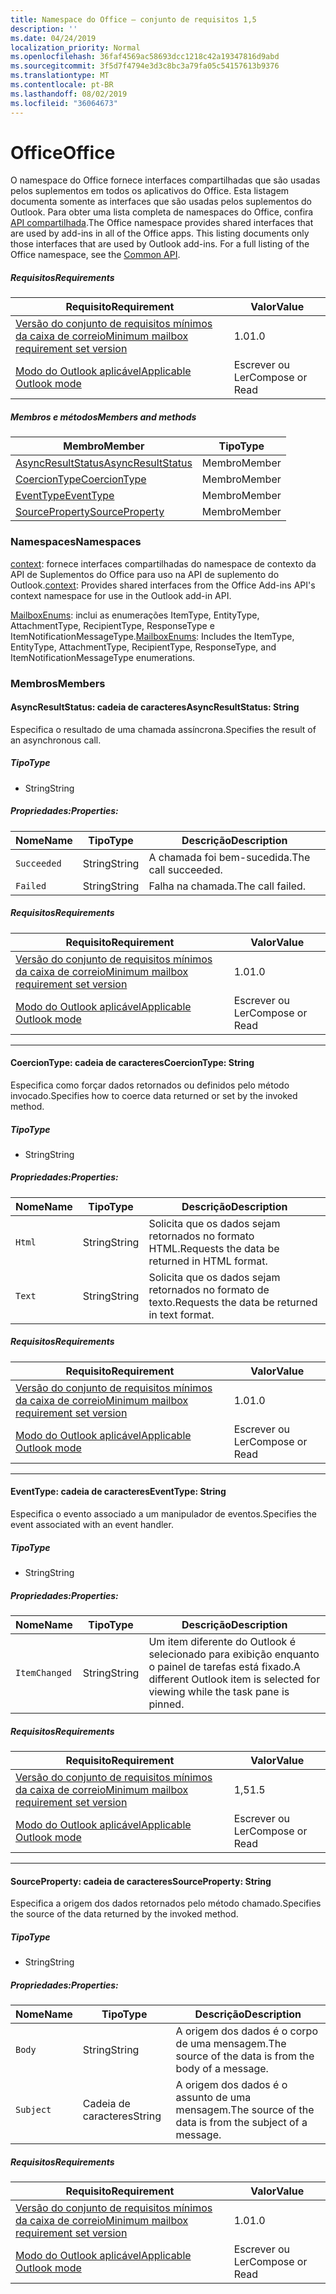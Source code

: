 ```yaml
---
title: Namespace do Office – conjunto de requisitos 1,5
description: ''
ms.date: 04/24/2019
localization_priority: Normal
ms.openlocfilehash: 36faf4569ac58693dcc1218c42a19347816d9abd
ms.sourcegitcommit: 3f5d7f4794e3d3c8bc3a79fa05c54157613b9376
ms.translationtype: MT
ms.contentlocale: pt-BR
ms.lasthandoff: 08/02/2019
ms.locfileid: "36064673"
---
```

# <a name="office"></a><span data-ttu-id="ae06e-102">Office</span><span class="sxs-lookup"><span data-stu-id="ae06e-102">Office</span></span>

<span data-ttu-id="ae06e-p101">O namespace do Office fornece interfaces compartilhadas que são usadas pelos suplementos em todos os aplicativos do Office. Esta listagem documenta somente as interfaces que são usadas pelos suplementos do Outlook. Para obter uma lista completa de namespaces do Office, confira [API compartilhada](/javascript/api/office).</span><span class="sxs-lookup"><span data-stu-id="ae06e-p101">The Office namespace provides shared interfaces that are used by add-ins in all of the Office apps. This listing documents only those interfaces that are used by Outlook add-ins. For a full listing of the Office namespace, see the [Common API](/javascript/api/office).</span></span>

##### <a name="requirements"></a><span data-ttu-id="ae06e-105">Requisitos</span><span class="sxs-lookup"><span data-stu-id="ae06e-105">Requirements</span></span>

|<span data-ttu-id="ae06e-106">Requisito</span><span class="sxs-lookup"><span data-stu-id="ae06e-106">Requirement</span></span>| <span data-ttu-id="ae06e-107">Valor</span><span class="sxs-lookup"><span data-stu-id="ae06e-107">Value</span></span>|
|---|---|
|[<span data-ttu-id="ae06e-108">Versão do conjunto de requisitos mínimos da caixa de correio</span><span class="sxs-lookup"><span data-stu-id="ae06e-108">Minimum mailbox requirement set version</span></span>](/office/dev/add-ins/reference/requirement-sets/outlook-api-requirement-sets)| <span data-ttu-id="ae06e-109">1.0</span><span class="sxs-lookup"><span data-stu-id="ae06e-109">1.0</span></span>|
|[<span data-ttu-id="ae06e-110">Modo do Outlook aplicável</span><span class="sxs-lookup"><span data-stu-id="ae06e-110">Applicable Outlook mode</span></span>](/outlook/add-ins/#extension-points)| <span data-ttu-id="ae06e-111">Escrever ou Ler</span><span class="sxs-lookup"><span data-stu-id="ae06e-111">Compose or Read</span></span>|

##### <a name="members-and-methods"></a><span data-ttu-id="ae06e-112">Membros e métodos</span><span class="sxs-lookup"><span data-stu-id="ae06e-112">Members and methods</span></span>

| <span data-ttu-id="ae06e-113">Membro</span><span class="sxs-lookup"><span data-stu-id="ae06e-113">Member</span></span> | <span data-ttu-id="ae06e-114">Tipo</span><span class="sxs-lookup"><span data-stu-id="ae06e-114">Type</span></span> |
|--------|------|
| [<span data-ttu-id="ae06e-115">AsyncResultStatus</span><span class="sxs-lookup"><span data-stu-id="ae06e-115">AsyncResultStatus</span></span>](#asyncresultstatus-string) | <span data-ttu-id="ae06e-116">Membro</span><span class="sxs-lookup"><span data-stu-id="ae06e-116">Member</span></span> |
| [<span data-ttu-id="ae06e-117">CoercionType</span><span class="sxs-lookup"><span data-stu-id="ae06e-117">CoercionType</span></span>](#coerciontype-string) | <span data-ttu-id="ae06e-118">Membro</span><span class="sxs-lookup"><span data-stu-id="ae06e-118">Member</span></span> |
| [<span data-ttu-id="ae06e-119">EventType</span><span class="sxs-lookup"><span data-stu-id="ae06e-119">EventType</span></span>](#eventtype-string) | <span data-ttu-id="ae06e-120">Membro</span><span class="sxs-lookup"><span data-stu-id="ae06e-120">Member</span></span> |
| [<span data-ttu-id="ae06e-121">SourceProperty</span><span class="sxs-lookup"><span data-stu-id="ae06e-121">SourceProperty</span></span>](#sourceproperty-string) | <span data-ttu-id="ae06e-122">Membro</span><span class="sxs-lookup"><span data-stu-id="ae06e-122">Member</span></span> |

### <a name="namespaces"></a><span data-ttu-id="ae06e-123">Namespaces</span><span class="sxs-lookup"><span data-stu-id="ae06e-123">Namespaces</span></span>

<span data-ttu-id="ae06e-124">[context](office.context.md): fornece interfaces compartilhadas do namespace de contexto da API de Suplementos do Office para uso na API de suplemento do Outlook.</span><span class="sxs-lookup"><span data-stu-id="ae06e-124">[context](office.context.md): Provides shared interfaces from the Office Add-ins API's context namespace for use in the Outlook add-in API.</span></span>

<span data-ttu-id="ae06e-125">[MailboxEnums](/javascript/api/outlook/office.mailboxenums.attachmenttype?view=outlook-js-1.5): inclui as enumerações ItemType, EntityType, AttachmentType, RecipientType, ResponseType e ItemNotificationMessageType.</span><span class="sxs-lookup"><span data-stu-id="ae06e-125">[MailboxEnums](/javascript/api/outlook/office.mailboxenums.attachmenttype?view=outlook-js-1.5): Includes the ItemType, EntityType, AttachmentType, RecipientType, ResponseType, and ItemNotificationMessageType enumerations.</span></span>

### <a name="members"></a><span data-ttu-id="ae06e-126">Membros</span><span class="sxs-lookup"><span data-stu-id="ae06e-126">Members</span></span>

#### <a name="asyncresultstatus-string"></a><span data-ttu-id="ae06e-127">AsyncResultStatus: cadeia de caracteres</span><span class="sxs-lookup"><span data-stu-id="ae06e-127">AsyncResultStatus: String</span></span>

<span data-ttu-id="ae06e-128">Especifica o resultado de uma chamada assíncrona.</span><span class="sxs-lookup"><span data-stu-id="ae06e-128">Specifies the result of an asynchronous call.</span></span>

##### <a name="type"></a><span data-ttu-id="ae06e-129">Tipo</span><span class="sxs-lookup"><span data-stu-id="ae06e-129">Type</span></span>

*   <span data-ttu-id="ae06e-130">String</span><span class="sxs-lookup"><span data-stu-id="ae06e-130">String</span></span>

##### <a name="properties"></a><span data-ttu-id="ae06e-131">Propriedades:</span><span class="sxs-lookup"><span data-stu-id="ae06e-131">Properties:</span></span>

|<span data-ttu-id="ae06e-132">Nome</span><span class="sxs-lookup"><span data-stu-id="ae06e-132">Name</span></span>| <span data-ttu-id="ae06e-133">Tipo</span><span class="sxs-lookup"><span data-stu-id="ae06e-133">Type</span></span>| <span data-ttu-id="ae06e-134">Descrição</span><span class="sxs-lookup"><span data-stu-id="ae06e-134">Description</span></span>|
|---|---|---|
|`Succeeded`| <span data-ttu-id="ae06e-135">String</span><span class="sxs-lookup"><span data-stu-id="ae06e-135">String</span></span>|<span data-ttu-id="ae06e-136">A chamada foi bem-sucedida.</span><span class="sxs-lookup"><span data-stu-id="ae06e-136">The call succeeded.</span></span>|
|`Failed`| <span data-ttu-id="ae06e-137">String</span><span class="sxs-lookup"><span data-stu-id="ae06e-137">String</span></span>|<span data-ttu-id="ae06e-138">Falha na chamada.</span><span class="sxs-lookup"><span data-stu-id="ae06e-138">The call failed.</span></span>|

##### <a name="requirements"></a><span data-ttu-id="ae06e-139">Requisitos</span><span class="sxs-lookup"><span data-stu-id="ae06e-139">Requirements</span></span>

|<span data-ttu-id="ae06e-140">Requisito</span><span class="sxs-lookup"><span data-stu-id="ae06e-140">Requirement</span></span>| <span data-ttu-id="ae06e-141">Valor</span><span class="sxs-lookup"><span data-stu-id="ae06e-141">Value</span></span>|
|---|---|
|[<span data-ttu-id="ae06e-142">Versão do conjunto de requisitos mínimos da caixa de correio</span><span class="sxs-lookup"><span data-stu-id="ae06e-142">Minimum mailbox requirement set version</span></span>](/office/dev/add-ins/reference/requirement-sets/outlook-api-requirement-sets)| <span data-ttu-id="ae06e-143">1.0</span><span class="sxs-lookup"><span data-stu-id="ae06e-143">1.0</span></span>|
|[<span data-ttu-id="ae06e-144">Modo do Outlook aplicável</span><span class="sxs-lookup"><span data-stu-id="ae06e-144">Applicable Outlook mode</span></span>](/outlook/add-ins/#extension-points)| <span data-ttu-id="ae06e-145">Escrever ou Ler</span><span class="sxs-lookup"><span data-stu-id="ae06e-145">Compose or Read</span></span>|

---

#### <a name="coerciontype-string"></a><span data-ttu-id="ae06e-146">CoercionType: cadeia de caracteres</span><span class="sxs-lookup"><span data-stu-id="ae06e-146">CoercionType: String</span></span>

<span data-ttu-id="ae06e-147">Especifica como forçar dados retornados ou definidos pelo método invocado.</span><span class="sxs-lookup"><span data-stu-id="ae06e-147">Specifies how to coerce data returned or set by the invoked method.</span></span>

##### <a name="type"></a><span data-ttu-id="ae06e-148">Tipo</span><span class="sxs-lookup"><span data-stu-id="ae06e-148">Type</span></span>

*   <span data-ttu-id="ae06e-149">String</span><span class="sxs-lookup"><span data-stu-id="ae06e-149">String</span></span>

##### <a name="properties"></a><span data-ttu-id="ae06e-150">Propriedades:</span><span class="sxs-lookup"><span data-stu-id="ae06e-150">Properties:</span></span>

|<span data-ttu-id="ae06e-151">Nome</span><span class="sxs-lookup"><span data-stu-id="ae06e-151">Name</span></span>| <span data-ttu-id="ae06e-152">Tipo</span><span class="sxs-lookup"><span data-stu-id="ae06e-152">Type</span></span>| <span data-ttu-id="ae06e-153">Descrição</span><span class="sxs-lookup"><span data-stu-id="ae06e-153">Description</span></span>|
|---|---|---|
|`Html`| <span data-ttu-id="ae06e-154">String</span><span class="sxs-lookup"><span data-stu-id="ae06e-154">String</span></span>|<span data-ttu-id="ae06e-155">Solicita que os dados sejam retornados no formato HTML.</span><span class="sxs-lookup"><span data-stu-id="ae06e-155">Requests the data be returned in HTML format.</span></span>|
|`Text`| <span data-ttu-id="ae06e-156">String</span><span class="sxs-lookup"><span data-stu-id="ae06e-156">String</span></span>|<span data-ttu-id="ae06e-157">Solicita que os dados sejam retornados no formato de texto.</span><span class="sxs-lookup"><span data-stu-id="ae06e-157">Requests the data be returned in text format.</span></span>|

##### <a name="requirements"></a><span data-ttu-id="ae06e-158">Requisitos</span><span class="sxs-lookup"><span data-stu-id="ae06e-158">Requirements</span></span>

|<span data-ttu-id="ae06e-159">Requisito</span><span class="sxs-lookup"><span data-stu-id="ae06e-159">Requirement</span></span>| <span data-ttu-id="ae06e-160">Valor</span><span class="sxs-lookup"><span data-stu-id="ae06e-160">Value</span></span>|
|---|---|
|[<span data-ttu-id="ae06e-161">Versão do conjunto de requisitos mínimos da caixa de correio</span><span class="sxs-lookup"><span data-stu-id="ae06e-161">Minimum mailbox requirement set version</span></span>](/office/dev/add-ins/reference/requirement-sets/outlook-api-requirement-sets)| <span data-ttu-id="ae06e-162">1.0</span><span class="sxs-lookup"><span data-stu-id="ae06e-162">1.0</span></span>|
|[<span data-ttu-id="ae06e-163">Modo do Outlook aplicável</span><span class="sxs-lookup"><span data-stu-id="ae06e-163">Applicable Outlook mode</span></span>](/outlook/add-ins/#extension-points)| <span data-ttu-id="ae06e-164">Escrever ou Ler</span><span class="sxs-lookup"><span data-stu-id="ae06e-164">Compose or Read</span></span>|

---

#### <a name="eventtype-string"></a><span data-ttu-id="ae06e-165">EventType: cadeia de caracteres</span><span class="sxs-lookup"><span data-stu-id="ae06e-165">EventType: String</span></span>

<span data-ttu-id="ae06e-166">Especifica o evento associado a um manipulador de eventos.</span><span class="sxs-lookup"><span data-stu-id="ae06e-166">Specifies the event associated with an event handler.</span></span>

##### <a name="type"></a><span data-ttu-id="ae06e-167">Tipo</span><span class="sxs-lookup"><span data-stu-id="ae06e-167">Type</span></span>

*   <span data-ttu-id="ae06e-168">String</span><span class="sxs-lookup"><span data-stu-id="ae06e-168">String</span></span>

##### <a name="properties"></a><span data-ttu-id="ae06e-169">Propriedades:</span><span class="sxs-lookup"><span data-stu-id="ae06e-169">Properties:</span></span>

| <span data-ttu-id="ae06e-170">Nome</span><span class="sxs-lookup"><span data-stu-id="ae06e-170">Name</span></span> | <span data-ttu-id="ae06e-171">Tipo</span><span class="sxs-lookup"><span data-stu-id="ae06e-171">Type</span></span> | <span data-ttu-id="ae06e-172">Descrição</span><span class="sxs-lookup"><span data-stu-id="ae06e-172">Description</span></span> |
|---|---|---|
|`ItemChanged`| <span data-ttu-id="ae06e-173">String</span><span class="sxs-lookup"><span data-stu-id="ae06e-173">String</span></span> | <span data-ttu-id="ae06e-174">Um item diferente do Outlook é selecionado para exibição enquanto o painel de tarefas está fixado.</span><span class="sxs-lookup"><span data-stu-id="ae06e-174">A different Outlook item is selected for viewing while the task pane is pinned.</span></span> |

##### <a name="requirements"></a><span data-ttu-id="ae06e-175">Requisitos</span><span class="sxs-lookup"><span data-stu-id="ae06e-175">Requirements</span></span>

|<span data-ttu-id="ae06e-176">Requisito</span><span class="sxs-lookup"><span data-stu-id="ae06e-176">Requirement</span></span>| <span data-ttu-id="ae06e-177">Valor</span><span class="sxs-lookup"><span data-stu-id="ae06e-177">Value</span></span>|
|---|---|
|[<span data-ttu-id="ae06e-178">Versão do conjunto de requisitos mínimos da caixa de correio</span><span class="sxs-lookup"><span data-stu-id="ae06e-178">Minimum mailbox requirement set version</span></span>](/office/dev/add-ins/reference/requirement-sets/outlook-api-requirement-sets)| <span data-ttu-id="ae06e-179">1,5</span><span class="sxs-lookup"><span data-stu-id="ae06e-179">1.5</span></span> |
|[<span data-ttu-id="ae06e-180">Modo do Outlook aplicável</span><span class="sxs-lookup"><span data-stu-id="ae06e-180">Applicable Outlook mode</span></span>](/outlook/add-ins/#extension-points)| <span data-ttu-id="ae06e-181">Escrever ou Ler</span><span class="sxs-lookup"><span data-stu-id="ae06e-181">Compose or Read</span></span> |

---

#### <a name="sourceproperty-string"></a><span data-ttu-id="ae06e-182">SourceProperty: cadeia de caracteres</span><span class="sxs-lookup"><span data-stu-id="ae06e-182">SourceProperty: String</span></span>

<span data-ttu-id="ae06e-183">Especifica a origem dos dados retornados pelo método chamado.</span><span class="sxs-lookup"><span data-stu-id="ae06e-183">Specifies the source of the data returned by the invoked method.</span></span>

##### <a name="type"></a><span data-ttu-id="ae06e-184">Tipo</span><span class="sxs-lookup"><span data-stu-id="ae06e-184">Type</span></span>

*   <span data-ttu-id="ae06e-185">String</span><span class="sxs-lookup"><span data-stu-id="ae06e-185">String</span></span>

##### <a name="properties"></a><span data-ttu-id="ae06e-186">Propriedades:</span><span class="sxs-lookup"><span data-stu-id="ae06e-186">Properties:</span></span>

|<span data-ttu-id="ae06e-187">Nome</span><span class="sxs-lookup"><span data-stu-id="ae06e-187">Name</span></span>| <span data-ttu-id="ae06e-188">Tipo</span><span class="sxs-lookup"><span data-stu-id="ae06e-188">Type</span></span>| <span data-ttu-id="ae06e-189">Descrição</span><span class="sxs-lookup"><span data-stu-id="ae06e-189">Description</span></span>|
|---|---|---|
|`Body`| <span data-ttu-id="ae06e-190">String</span><span class="sxs-lookup"><span data-stu-id="ae06e-190">String</span></span>|<span data-ttu-id="ae06e-191">A origem dos dados é o corpo de uma mensagem.</span><span class="sxs-lookup"><span data-stu-id="ae06e-191">The source of the data is from the body of a message.</span></span>|
|`Subject`| <span data-ttu-id="ae06e-192">Cadeia de caracteres</span><span class="sxs-lookup"><span data-stu-id="ae06e-192">String</span></span>|<span data-ttu-id="ae06e-193">A origem dos dados é o assunto de uma mensagem.</span><span class="sxs-lookup"><span data-stu-id="ae06e-193">The source of the data is from the subject of a message.</span></span>|

##### <a name="requirements"></a><span data-ttu-id="ae06e-194">Requisitos</span><span class="sxs-lookup"><span data-stu-id="ae06e-194">Requirements</span></span>

|<span data-ttu-id="ae06e-195">Requisito</span><span class="sxs-lookup"><span data-stu-id="ae06e-195">Requirement</span></span>| <span data-ttu-id="ae06e-196">Valor</span><span class="sxs-lookup"><span data-stu-id="ae06e-196">Value</span></span>|
|---|---|
|[<span data-ttu-id="ae06e-197">Versão do conjunto de requisitos mínimos da caixa de correio</span><span class="sxs-lookup"><span data-stu-id="ae06e-197">Minimum mailbox requirement set version</span></span>](/office/dev/add-ins/reference/requirement-sets/outlook-api-requirement-sets)| <span data-ttu-id="ae06e-198">1.0</span><span class="sxs-lookup"><span data-stu-id="ae06e-198">1.0</span></span>|
|[<span data-ttu-id="ae06e-199">Modo do Outlook aplicável</span><span class="sxs-lookup"><span data-stu-id="ae06e-199">Applicable Outlook mode</span></span>](/outlook/add-ins/#extension-points)| <span data-ttu-id="ae06e-200">Escrever ou Ler</span><span class="sxs-lookup"><span data-stu-id="ae06e-200">Compose or Read</span></span>|
